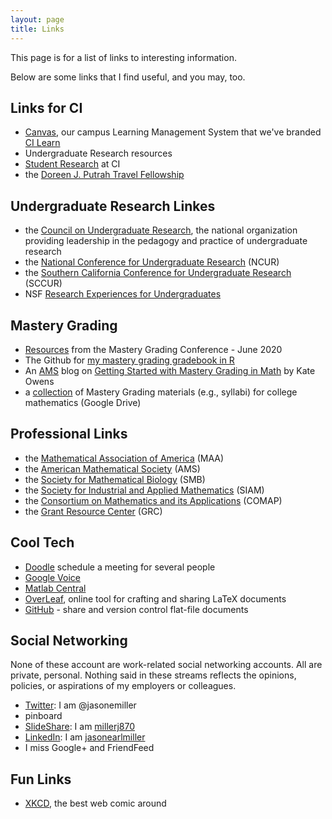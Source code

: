 ```yaml
---
layout: page
title: Links
---
```


This page is for a list of links to interesting information.

Below are some links that I find useful, and you may, too.

## Links for CI  ##

* [Canvas](https://cilearn.csuci.edu), our campus Learning Management System that we've branded [CI Learn](https://cilearn.csuci.edu)
* Undergraduate Research resources
* [Student Research](http://www.cistudentresearch.com) at CI
* the [Doreen J. Putrah Travel Fellowship](https://www.csuci.edu/rsp/research-at-ci/students/putrah/)

## Undergraduate Research Linkes ##

* the [Council on Undergraduate Research](http://www.cur.org), the national organization providing leadership in the pedagogy and practice of undergraduate research
* the [National Conference for Undergraduate Research](www.ncur.org) (NCUR)
* the [Southern California Conference for Undergraduate Research](http://www.sccur.org) (SCCUR)
* NSF [Research Experiences for Undergraduates](https://www.nsf.gov/crssprgm/reu/)

## Mastery Grading ##

* [Resources](https://www.masterygrading.com/resources) from the Mastery Grading Conference - June 2020
* The Github for [my mastery grading gradebook in R](https://github.com/jasonemiller/Mastery-Grading-Tools)
* An [AMS](http://www.ams.org) blog on [Getting Started with Mastery Grading in Math](https://blogs.ams.org/matheducation/2015/11/20/a-beginners-guide-to-standards-based-grading/) by Kate Owens
* a [collection](https://drive.google.com/drive/folders/1GNSqfOb0LZS6BeAuc1tqPDZWKkPk11KT?usp=sharing) of Mastery Grading materials (e.g., syllabi) for college mathematics (Google Drive)

## Professional Links ##

* the [Mathematical Association of America](http://www.maa.org) (MAA)
* the [American Mathematical Society](http://www.ams.org) (AMS)
* the [Society for Mathematical Biology](http://www.smb.org) (SMB)
* the [Society for Industrial and Applied Mathematics](http://www.siam.org) (SIAM)
* the [Consortium on Mathematics and its Applications](http://www.comap.org) (COMAP)
* the [Grant Resource Center](http://www.grc.org) (GRC)

## Cool Tech ## 

* [Doodle](http://www.doodle.com) schedule a meeting for several people
* [Google Voice](http://www.google.com/voice/)
* [Matlab Central](chttps://www.mathworks.com/matlabcentral/index.html?s_tid=gn_loc_drop)
* [OverLeaf](https://www.overleaf.com), online tool for crafting and sharing LaTeX documents
* [GitHub](http://www.github.com) -  share and version control flat-file documents

## Social Networking ##

None of these account are work-related social networking accounts. All are private, personal. Nothing said in these streams reflects the opinions, policies, or aspirations of my employers or colleagues.

* [Twitter](http://www.twitter.com): I am @jasonemiller
* pinboard
* [SlideShare](https://www.slideshare.net): I am [millerj870](https://www.slideshare.net/millerj870)
* [LinkedIn](http://www.linkedin.com): I am [jasonearlmiller](https://www.linkedin.com/in/jasonearlmiller/)
* I miss Google+ and FriendFeed

## Fun Links ##

* [XKCD](http://www.xkcd.org), the best web comic around


